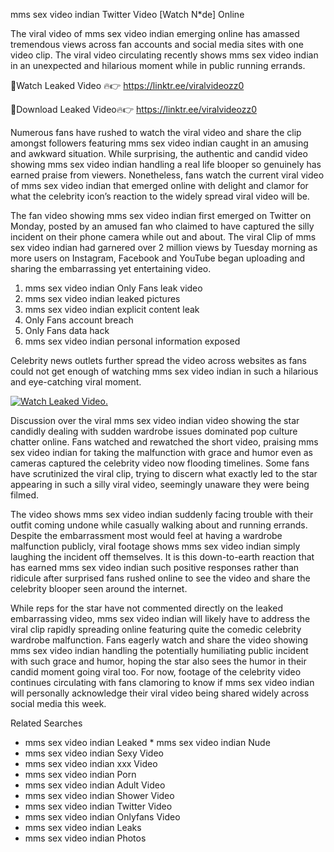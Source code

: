 ﻿mms sex video indian Twitter Video [Watch N*de] Online

The viral video of ﻿mms sex video indian emerging online has amassed tremendous views across fan accounts and social media sites with one video clip. The viral video circulating recently shows ﻿mms sex video indian in an unexpected and hilarious moment while in public running errands. 

🔴Watch Leaked Video 🔥👉  https://linktr.ee/viralvideozz0 

🔴Download Leaked Video🔥👉  https://linktr.ee/viralvideozz0 

Numerous fans have rushed to watch the viral video and share the clip amongst followers featuring ﻿mms sex video indian caught in an amusing and awkward situation. While surprising, the authentic and candid video showing ﻿mms sex video indian handling a real life blooper so genuinely has earned praise from viewers. Nonetheless, fans watch the current viral video of ﻿mms sex video indian that emerged online with delight and clamor for what the celebrity icon’s reaction to the widely spread viral video will be.

The fan video showing ﻿mms sex video indian first emerged on Twitter on Monday, posted by an amused fan who claimed to have captured the silly incident on their phone camera while out and about. The viral Clip of ﻿mms sex video indian had garnered over 2 million views by Tuesday morning as more users on Instagram, Facebook and YouTube began uploading and sharing the embarrassing yet entertaining video. 

1. ﻿mms sex video indian Only Fans leak video
2. ﻿mms sex video indian leaked pictures
3. ﻿mms sex video indian explicit content leak
4. Only Fans account breach
5. Only Fans data hack
6. ﻿mms sex video indian personal information exposed

Celebrity news outlets further spread the video across websites as fans could not get enough of watching ﻿mms sex video indian in such a hilarious and eye-catching viral moment. 

[![Watch Leaked Video.](https://miro.medium.com/v2/resize:fit:828/format:webp/1*cilzJN44JGOrTw9NJCrNHA.gif "Watch Leaked Video")](https://linktr.ee/viralvideozz0)

Discussion over the viral ﻿mms sex video indian video showing the star candidly dealing with sudden wardrobe issues dominated pop culture chatter online. Fans watched and rewatched the short video, praising ﻿mms sex video indian for taking the malfunction with grace and humor even as cameras captured the celebrity video now flooding timelines. Some fans have scrutinized the viral clip, trying to discern what exactly led to the star appearing in such a silly viral video, seemingly unaware they were being filmed.

The video shows ﻿mms sex video indian suddenly facing trouble with their outfit coming undone while casually walking about and running errands. Despite the embarrassment most would feel at having a wardrobe malfunction publicly, viral footage shows ﻿mms sex video indian simply laughing the incident off themselves. It is this down-to-earth reaction that has earned ﻿mms sex video indian such positive responses rather than ridicule after surprised fans rushed online to see the video and share the celebrity blooper seen around the internet.  

While reps for the star have not commented directly on the leaked embarrassing video, ﻿mms sex video indian will likely have to address the viral clip rapidly spreading online featuring quite the comedic celebrity wardrobe malfunction. Fans eagerly watch and share the video showing ﻿mms sex video indian handling the potentially humiliating public incident with such grace and humor, hoping the star also sees the humor in their candid moment going viral too. For now, footage of the celebrity video continues circulating with fans clamoring to know if ﻿mms sex video indian will personally acknowledge their viral video being shared widely across social media this week.

Related Searches
* ﻿mms sex video indian Leaked
﻿* mms sex video indian Nude
* ﻿mms sex video indian Sexy Video
* ﻿mms sex video indian xxx Video
* ﻿mms sex video indian Porn
* ﻿mms sex video indian Adult Video
* ﻿mms sex video indian Shower Video
* ﻿mms sex video indian Twitter Video
* ﻿mms sex video indian Onlyfans Video
* ﻿mms sex video indian Leaks
* ﻿mms sex video indian Photos